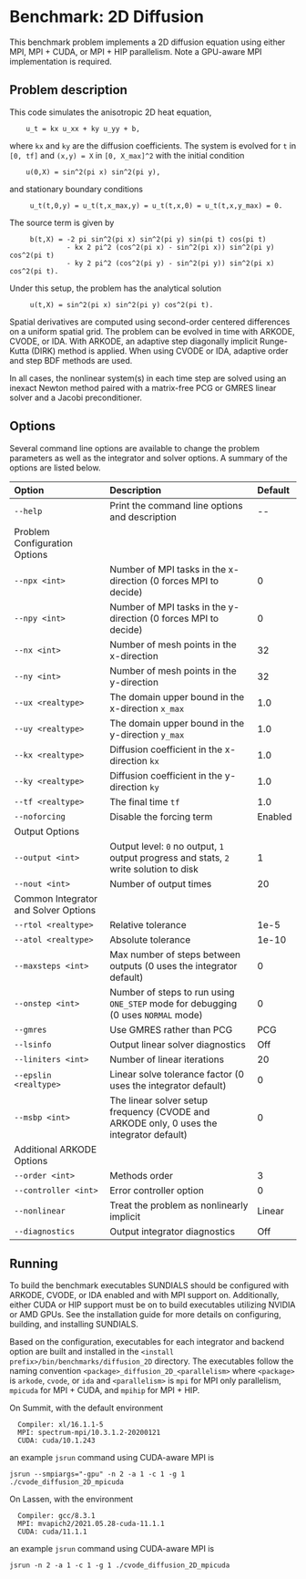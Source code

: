 # Benchmark: 2D Diffusion

This benchmark problem implements a 2D diffusion equation using either MPI,
MPI + CUDA, or MPI + HIP parallelism. Note a GPU-aware MPI implementation is
required.

## Problem description

This code simulates the anisotropic 2D heat equation,
```
    u_t = kx u_xx + ky u_yy + b,
```
where `kx` and `ky` are the diffusion coefficients. The system is evolved for
`t` in `[0, tf]` and `(x,y) = X` in `[0, X_max]^2` with the initial condition
```
    u(0,X) = sin^2(pi x) sin^2(pi y),
```
and stationary boundary conditions
```
     u_t(t,0,y) = u_t(t,x_max,y) = u_t(t,x,0) = u_t(t,x,y_max) = 0.
```
The source term is given by
```
     b(t,X) = -2 pi sin^2(pi x) sin^2(pi y) sin(pi t) cos(pi t)
              - kx 2 pi^2 (cos^2(pi x) - sin^2(pi x)) sin^2(pi y) cos^2(pi t)
              - ky 2 pi^2 (cos^2(pi y) - sin^2(pi y)) sin^2(pi x) cos^2(pi t).
```
Under this setup, the problem has the analytical solution
```
     u(t,X) = sin^2(pi x) sin^2(pi y) cos^2(pi t).
```
Spatial derivatives are computed using second-order centered differences on a
uniform spatial grid. The problem can be evolved in time with ARKODE, CVODE, or
IDA. With ARKODE, an adaptive step diagonally implicit Runge-Kutta (DIRK) method
is applied. When using CVODE or IDA, adaptive order and step BDF methods are
used.

In all cases, the nonlinear system(s) in each time step are solved using an
inexact Newton method paired with a matrix-free PCG or GMRES linear solver and a
Jacobi preconditioner.

## Options

Several command line options are available to change the problem parameters
as well as the integrator and solver options. A summary of the options are
listed below.

| Option                               | Description                                                                              | Default |
|:-------------------------------------|:-----------------------------------------------------------------------------------------|:--------|
| `--help`                             | Print the command line options and description                                           | --      |
| Problem Configuration Options        |                                                                                          |         |
| `--npx <int>`                        | Number of MPI tasks in the x-direction (0 forces MPI to decide)                          | 0       |
| `--npy <int>`                        | Number of MPI tasks in the y-direction (0 forces MPI to decide)                          | 0       |
| `--nx <int>`                         | Number of mesh points in the x-direction                                                 | 32      |
| `--ny <int>`                         | Number of mesh points in the y-direction                                                 | 32      |
| `--ux <realtype>`                    | The domain upper bound in the x-direction `x_max`                                        | 1.0     |
| `--uy <realtype>`                    | The domain upper bound in the y-direction `y_max`                                        | 1.0     |
| `--kx <realtype>`                    | Diffusion coefficient in the x-direction `kx`                                            | 1.0     |
| `--ky <realtype>`                    | Diffusion coefficient in the y-direction `ky`                                            | 1.0     |
| `--tf <realtype>`                    | The final time `tf`                                                                      | 1.0     |
| `--noforcing`                        | Disable the forcing term                                                                 | Enabled |
| Output Options                       |                                                                                          |         |
| `--output <int>`                     | Output level: `0` no output, `1` output progress and stats, `2` write solution to disk   | 1       |
| `--nout <int>`                       | Number of output times                                                                   | 20      |
| Common Integrator and Solver Options |                                                                                          |         |
| `--rtol <realtype>`                  | Relative tolerance                                                                       | 1e-5    |
| `--atol <realtype>`                  | Absolute tolerance                                                                       | 1e-10   |
| `--maxsteps <int>`                   | Max number of steps between outputs (0 uses the integrator default)                      | 0       |
| `--onstep <int>`                     | Number of steps to run using `ONE_STEP` mode for debugging (0 uses `NORMAL` mode)        | 0       |
| `--gmres`                            | Use GMRES rather than PCG                                                                | PCG     |
| `--lsinfo`                           | Output linear solver diagnostics                                                         | Off     |
| `--liniters <int>`                   | Number of linear iterations                                                              | 20      |
| `--epslin <realtype>`                | Linear solve tolerance factor (0 uses the integrator default)                            | 0       |
| `--msbp <int>`                       | The linear solver setup frequency (CVODE and ARKODE only, 0 uses the integrator default) | 0       |
| Additional ARKODE Options            |                                                                                          |         |
| `--order <int>`                      | Methods order                                                                            | 3       |
| `--controller <int>`                 | Error controller option                                                                  | 0       |
| `--nonlinear`                        | Treat the problem as nonlinearly implicit                                                | Linear  |
| `--diagnostics`                      | Output integrator diagnostics                                                            | Off     |

## Running

To build the benchmark executables SUNDIALS should be configured with ARKODE,
CVODE, or IDA enabled and with MPI support on. Additionally, either CUDA or HIP
support must be on to build executables utilizing NVIDIA or AMD GPUs. See the
installation guide for more details on configuring, building, and installing
SUNDIALS.

Based on the configuration, executables for each integrator and backend option
are built and installed in the `<install prefix>/bin/benchmarks/diffusion_2D`
directory. The executables follow the naming convention
`<package>_diffusion_2D_<parallelism>` where `<package>` is `arkode`,
`cvode`, or `ida` and `<parallelism>` is `mpi` for MPI only parallelism,
`mpicuda` for MPI + CUDA, and `mpihip` for MPI + HIP.

On Summit, with the default environment
```
  Compiler: xl/16.1.1-5
  MPI: spectrum-mpi/10.3.1.2-20200121
  CUDA: cuda/10.1.243
```
an example `jsrun` command using CUDA-aware MPI is
```
jsrun --smpiargs="-gpu" -n 2 -a 1 -c 1 -g 1 ./cvode_diffusion_2D_mpicuda
```

On Lassen, with the environment
```
  Compiler: gcc/8.3.1
  MPI: mvapich2/2021.05.28-cuda-11.1.1
  CUDA: cuda/11.1.1
```
an example `jsrun` command using CUDA-aware MPI is
```
jsrun -n 2 -a 1 -c 1 -g 1 ./cvode_diffusion_2D_mpicuda
```
